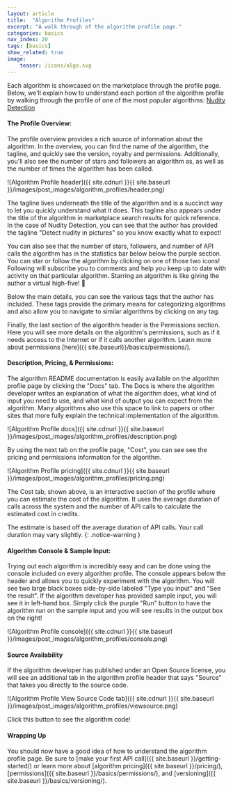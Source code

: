 ```yaml
---
layout: article
title:  "Algorithm Profiles"
excerpt: "A walk through of the algorithm profile page."
categories: basics
nav_index: 20
tags: [basics]
show_related: true
image:
    teaser: /icons/algo.svg
---
```


Each algorithm is showcased on the marketplace through the profile page. Below, we'll explain how to understand each portion of the algorithm profile by walking through the profile of one of the most popular algorithms: [Nudity Detection](https://algorithmia.com/algorithms/sfw/NudityDetection)


#### The Profile Overview:

The profile overview provides a rich source of information about the algorithm. In the overview, you can find the name of the algorithm, the tagline, and quickly see the version, royalty and permissions. Additionally, you'll also see the number of stars and followers an algorithm as, as well as the number of times the algorithm has been called.

![Algorithm Profile header]({{ site.cdnurl }}{{ site.baseurl }}/images/post_images/algorithm_profiles/header.png)

The tagline lives underneath the title of the algorithm and is a succinct way to let you quickly understand what it does. This tagline also appears under the title of the algorithm in marketplace search results for quick reference. In the case of Nudity Detection, you can see that the author has provided the tagline "Detect nudity in pictures" so you know exactly what to expect!

You can also see that the number of stars, followers, and number of API calls the algorithm has in the statistics bar below below the purple section. You can star or follow the algorithm by clicking on one of those two icons! Following will subscribe you to comments and help you keep up to date with activity on that particular algorithm. Starring an algorithm is like giving the author a virtual high-five! :pray:

Below the main details, you can see the various tags that the author has included. These tags provide the primary means for categorizing algorithms and also allow you to navigate to similar algorithms by clicking on any tag.

Finally, the last section of the algorithm header is the Permissions section. Here you will see more details on the algorithm's permissions, such as if it needs access to the Internet or if it calls another algorithm. Learn more about permissions [here]({{ site.baseurl}}/basics/permissions/).

#### Description, Pricing, & Permissions:

The algorithm README documentation is easily available on the algorithm profile page by clicking the "Docs" tab. The Docs is where the algorithm developer writes an explanation of what the algorithm does, what kind of input you need to use, and what kind of output you can expect from the algorithm. Many algorithms also use this space to link to papers or other sites that more fully explain the technical implementation of the algorithm.

![Algorithm Profile docs]({{ site.cdnurl }}{{ site.baseurl }}/images/post_images/algorithm_profiles/description.png)

By using the next tab on the profile page, "Cost", you can see see the pricing and permissions information for the algorithm.

![Algorithm Profile pricing]({{ site.cdnurl }}{{ site.baseurl }}/images/post_images/algorithm_profiles/pricing.png)

The Cost tab, shown above, is an interactive section of the profile where you can estimate the cost of the algorithm. It uses the average duration of calls across the system and the number of API calls to calculate the estimated cost in credits.

The estimate is based off the average duration of API calls. Your call duration may vary slightly.
{: .notice-warning }

#### Algorithm Console & Sample Input:

Trying out each algorithm is incredibly easy and can be done using the console included on every algorithm profile.  The console appears below the header and allows you to quickly experiment with the algorithm. You will see two large black boxes side-by-side labeled "Type you input" and "See the result". If the algorithm developer has provided sample input, you will see it in left-hand box. Simply click the purple "Run" button to have the algorithm run on the sample input and you will see results in the output box on the right!

![Algorithm Profile console]({{ site.cdnurl }}{{ site.baseurl }}/images/post_images/algorithm_profiles/console.png)


#### Source Availability

If the algorithm developer has published under an Open Source license, you will see an additional tab in the algorithm profile header that says "Source" that takes you directly to the source code.

![Algorithm Profile View Source Code tab]({{ site.cdnurl }}{{ site.baseurl }}/images/post_images/algorithm_profiles/viewsource.png)


 Click this button to see the algorithm code!

#### Wrapping Up

You should now have a good idea of how to understand the algorithm profile page. Be sure to [make your first API call]({{ site.baseurl }}/getting-started/) or learn more about [algorithm pricing]({{ site.baseurl }}/pricing/), [permissions]({{ site.baseurl }}/basics/permissions/), and [versioning]({{ site.baseurl }}/basics/versioning/).
